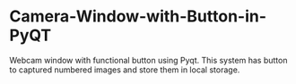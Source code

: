 # Camera-Window-with-Button-in-PyQT
Webcam window with functional button using Pyqt. This system has button to captured numbered images and store them in local storage.
